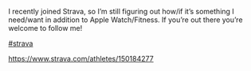 I recently joined Strava, so I’m still figuring out how/if it’s something I need/want in addition to Apple Watch/Fitness. If you’re out there you’re welcome to follow me!

[\#<span>strava</span>](https://social.lol/tags/strava)

[<span class="invisible">https://www.</span><span class="">strava.com/athletes/150184277</span><span class="invisible"></span>](https://www.strava.com/athletes/150184277)
